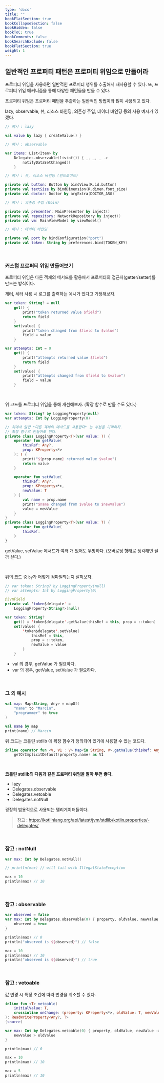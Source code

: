```yaml
---
type: 'docs'
title: ""
bookFlatSection: true
bookCollapseSection: false
bookHidden: false
bookToC: true
bookComments: false
bookSearchExclude: false
bookFlatSection: true
weight: 1
---
```


## 일반적인 프로퍼티 패턴은 프로퍼티 위임으로 만들어라

프로퍼티 위임을 사용하면 일반적인 프로퍼티 행위를 추출해서 재사용할 수 있다. 또, 프로퍼티 위임 메커니즘을 통해 다양한 패턴들을 만들 수 있다.

프로퍼티 위임은 프로퍼티 패턴을 추출하는 일반적인 방법이라 많이 사용되고 있다.

lazy, observable, 뷰, 리소스 바인딩, 의존성 주입, 데이터 바인딩 등의 사용 예시가 있겠다.

```kotlin
// 예시 : lazy

val value by lazy { createValue() }
```

```kotlin
// 예시 : observable

var items: List<Item> by
    Delegates.observable(listof()) { _, _, _ ->
        notifyDataSetChanged()
    }
```

```kotlin
// 예시 : 뷰, 리소스 바인딩 (안드로이드)

private val button: Button by bindView(R.id.button)
private val textSize by bindDimension(R.dimen.font_size)
private val doctor: Doctor by argExtra(DOCTOR_ARG)
```

```kotlin
// 예시 : 의존성 주입 (Koin)

private val presenter: MainPresenter by inject()
private val repository: NetworkRepository by inject()
private val vm: MainViewModel by viewModel()
```

```kotlin
// 예시 : 데이터 바인딩

private val port by bindConfiguration("port")
private val token: String by preferences.bind(TOKEN_KEY)
```

<br>

### 커스텀 프로퍼티 위임 만들어보기

프로퍼티 위임은 다른 객체의 메서드를 활용해서 프로퍼티의 접근자(getter/setter)를 만드는 방식이다.

게터, 세터 사용 시 로그를 출력하는 예시가 있다고 가정해보자.

```kotlin
var token: String? = null
    get() {
        print("token returned value $field")
        return field
    }
    set(value) {
        print("token changed from $field to $value")
        field = value
    }

var attempts: Int = 0
    get() {
        print("attempts returned value $field")
        return field
    }
    set(value) {
        print("attempts changed from $field to $value")
        field = value
    }
```

<br>

위 코드를 프로퍼티 위임을 통해 개선해보자. (확장 함수로 만들 수도 있다.)

```kotlin
var token: String? by LoggingProperty(null)
var attempts: Int by LoggingProperty(0)

// 위에서 말한 *다른 객체의 메서드를 사용한다* 는 부분을 기억하자.
// 확장 함수로 만들어도 된다.
private class LoggingProperty<T>(var value: T) {
    operator fun getValue(
        thisRef: Any?,
        prop: KProperty<*>
    ): T {
        print("${prop.name} returned value $value")
        return value
    }

    operator fun setValue(
        thisRef: Any?,
        prop: KProperty<*>,
        newValue: T
    ) {
        val name = prop.name
        print("$name changed from $value to $newValue")
        value = newValue
    }
}
private class LoggingProperty<T>(var value: T) {
    operator fun getValue(
        thisRef: 
    )
}
```

getValue, setValue 메서드가 여러 개 있어도 무방하다. (오버로딩 형태로 생각해면 될까 싶다.)

<br>

위의 코드 중 `by`가 어떻게 컴파일되는지 살펴보자.

```kotlin
// var token: String? by LoggingProperty(null)
// var attempts: Int by LoggingProperty(0)

@JvmField
private val 'token$delegate' =
    LoggingProperty<String?>(null)

var token: String?
    get() = 'token$delegate'.getValue(thisRef = this, prop = ::token)
    set(value) {
        'token$delegate'.setValue(
            thisRef = this, 
            prop = ::token, 
            newValue = value
        )
    }
```

- val 의 경우, getValue 가 필요하다.
- var 의 경우, getValue, setValue 가 필요하다.

<br>

### 그 외 예시

```kotlin
val map: Map<String, Any> = mapOf(
    "name" to "Marcin",
    "programmer" to true
)

val name by map
print(name) // Marcin
```

위 코드는 코틀린 stdlib 에 확장 함수가 정의되어 있기에 사용할 수 있는 코드다.

```kotlin
inline operator fun <V, V1 : V> Map<in String, V>.getValue(thisRef: Any?, property: KProperty<*>): V1 = 
    getOrImplicitDefault(property.name) as V1
```

<br>

**코틀린 stdlib의 다음과 같은 프로퍼티 위임을 알아 두면 좋다.**

- lazy
- Delegates.observable
- Delegates.vetoable
- Delegates.notNull

굉장히 범용적으로 사용되는 델리게이터들이다.

> 참고 : https://kotlinlang.org/api/latest/jvm/stdlib/kotlin.properties/-delegates/

<br>

### 참고 : notNull

```kotlin
var max: Int by Delegates.notNull()

// println(max) // will fail with IllegalStateException

max = 10
println(max) // 10
```

<br>

### 참고 : observable

```kotlin
var observed = false
var max: Int by Delegates.observable(0) { property, oldValue, newValue ->
    observed = true
}

println(max) // 0
println("observed is ${observed}") // false

max = 10
println(max) // 10
println("observed is ${observed}") // true
```

<br>


### 참고 : vetoable

값 변경 시 특정 조건에 따라 변경을 취소할 수 있다.

```kotlin
inline fun <T> vetoable(
    initialValue: T,
    crossinline onChange: (property: KProperty<*>, oldValue: T, newValue: T) -> Boolean
): ReadWriteProperty<Any?, T>
(source)
```

```kotlin
var max: Int by Delegates.vetoable(0) { property, oldValue, newValue ->
    newValue > oldValue
}

println(max) // 0

max = 10
println(max) // 10

max = 5
println(max) // 10
```